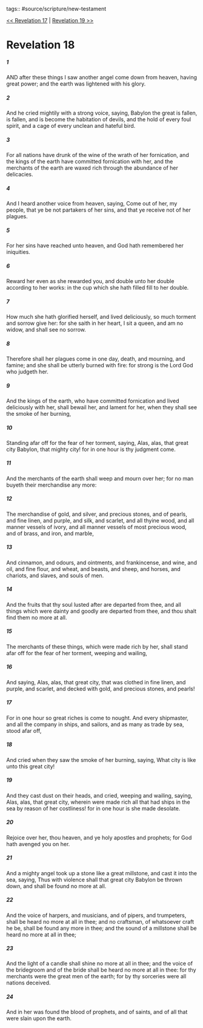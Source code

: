 tags:: #source/scripture/new-testament

[<< Revelation 17](source/scripture/new-testament/27_Revelation/Revelation_17.md) | [Revelation 19 >>](source/scripture/new-testament/27_Revelation/Revelation_19.md)

# Revelation 18

##### 1

AND after these things I saw another angel come down from heaven, having great power; and the earth was lightened with his glory.

##### 2

And he cried mightily with a strong voice, saying, Babylon the great is fallen, is fallen, and is become the habitation of devils, and the hold of every foul spirit, and a cage of every unclean and hateful bird.

##### 3

For all nations have drunk of the wine of the wrath of her fornication, and the kings of the earth have committed fornication with her, and the merchants of the earth are waxed rich through the abundance of her delicacies.

##### 4

And I heard another voice from heaven, saying, Come out of her, my people, that ye be not partakers of her sins, and that ye receive not of her plagues.

##### 5

For her sins have reached unto heaven, and God hath remembered her iniquities.

##### 6

Reward her even as she rewarded you, and double unto her double according to her works: in the cup which she hath filled fill to her double.

##### 7

How much she hath glorified herself, and lived deliciously, so much torment and sorrow give her: for she saith in her heart, I sit a queen, and am no widow, and shall see no sorrow.

##### 8

Therefore shall her plagues come in one day, death, and mourning, and famine; and she shall be utterly burned with fire: for strong is the Lord God who judgeth her.

##### 9

And the kings of the earth, who have committed fornication and lived deliciously with her, shall bewail her, and lament for her, when they shall see the smoke of her burning,

##### 10

Standing afar off for the fear of her torment, saying, Alas, alas, that great city Babylon, that mighty city! for in one hour is thy judgment come.

##### 11

And the merchants of the earth shall weep and mourn over her; for no man buyeth their merchandise any more:

##### 12

The merchandise of gold, and silver, and precious stones, and of pearls, and fine linen, and purple, and silk, and scarlet, and all thyine wood, and all manner vessels of ivory, and all manner vessels of most precious wood, and of brass, and iron, and marble,

##### 13

And cinnamon, and odours, and ointments, and frankincense, and wine, and oil, and fine flour, and wheat, and beasts, and sheep, and horses, and chariots, and slaves, and souls of men.

##### 14

And the fruits that thy soul lusted after are departed from thee, and all things which were dainty and goodly are departed from thee, and thou shalt find them no more at all.

##### 15

The merchants of these things, which were made rich by her, shall stand afar off for the fear of her torment, weeping and wailing,

##### 16

And saying, Alas, alas, that great city, that was clothed in fine linen, and purple, and scarlet, and decked with gold, and precious stones, and pearls!

##### 17

For in one hour so great riches is come to nought. And every shipmaster, and all the company in ships, and sailors, and as many as trade by sea, stood afar off,

##### 18

And cried when they saw the smoke of her burning, saying, What city is like unto this great city!

##### 19

And they cast dust on their heads, and cried, weeping and wailing, saying, Alas, alas, that great city, wherein were made rich all that had ships in the sea by reason of her costliness! for in one hour is she made desolate.

##### 20

Rejoice over her, thou heaven, and ye holy apostles and prophets; for God hath avenged you on her.

##### 21

And a mighty angel took up a stone like a great millstone, and cast it into the sea, saying, Thus with violence shall that great city Babylon be thrown down, and shall be found no more at all.

##### 22

And the voice of harpers, and musicians, and of pipers, and trumpeters, shall be heard no more at all in thee; and no craftsman, of whatsoever craft he be, shall be found any more in thee; and the sound of a millstone shall be heard no more at all in thee;

##### 23

And the light of a candle shall shine no more at all in thee; and the voice of the bridegroom and of the bride shall be heard no more at all in thee: for thy merchants were the great men of the earth; for by thy sorceries were all nations deceived.

##### 24

And in her was found the blood of prophets, and of saints, and of all that were slain upon the earth.
